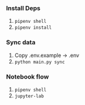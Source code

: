 
### Install Deps
1. `pipenv shell`
2. `pipenv install`

### Sync data
1. Copy .env.example -> .env
2. `python main.py sync`

### Notebook flow
1. `pipenv shell`
2. `jupyter-lab`